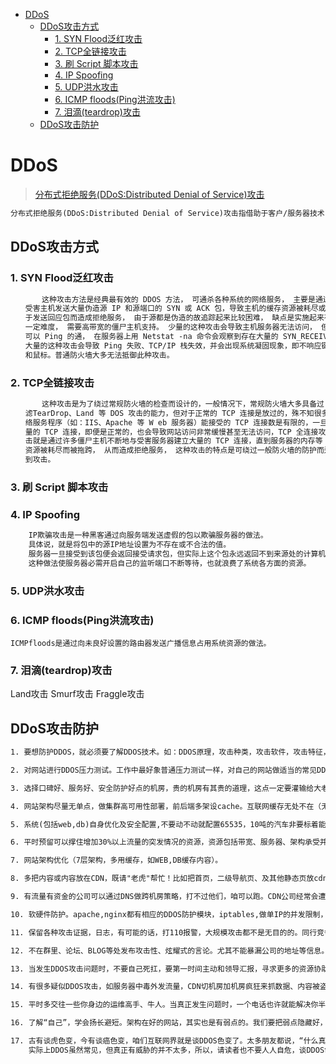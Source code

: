 <!-- TOC -->

- [DDoS](#ddos)
    - [DDoS攻击方式](#ddos%E6%94%BB%E5%87%BB%E6%96%B9%E5%BC%8F)
        - [1. SYN Flood泛红攻击](#1-syn-flood%E6%B3%9B%E7%BA%A2%E6%94%BB%E5%87%BB)
        - [2. TCP全链接攻击](#2-tcp%E5%85%A8%E9%93%BE%E6%8E%A5%E6%94%BB%E5%87%BB)
        - [3. 刷 Script 脚本攻击](#3-%E5%88%B7-script-%E8%84%9A%E6%9C%AC%E6%94%BB%E5%87%BB)
        - [4. IP Spoofing](#4-ip-spoofing)
        - [5. UDP洪水攻击](#5-udp%E6%B4%AA%E6%B0%B4%E6%94%BB%E5%87%BB)
        - [6. ICMP floods(Ping洪流攻击)](#6-icmp-floodsping%E6%B4%AA%E6%B5%81%E6%94%BB%E5%87%BB)
        - [7. 泪滴(teardrop)攻击](#7-%E6%B3%AA%E6%BB%B4teardrop%E6%94%BB%E5%87%BB)
    - [DDoS攻击防护](#ddos%E6%94%BB%E5%87%BB%E9%98%B2%E6%8A%A4)

<!-- /TOC -->

# DDoS

> [分布式拒绝服务(DDoS:Distributed Denial of Service)攻击](http://baike.baidu.com/link?url=0gquOFVz_GRFePK_A_wzbBv0npj2MuxF6RyBiW3xs1Xl9hhUX17BLQ44gxjWD860Tza6oxZygr5n2l1neSB0Sy48rcBAU3kwMTIoWtqITbJMm8gc7u7GTUFcBvVJgwez7GByPhzVim18Dzrw1d2i-Bzl0yABYtHsxMEbsZx0dl88T4fSNb4S6GBOG5Un-9MldB1Wf7ti57OUTKI9QD5n4tbRzokdtR8dfa7nuF7XjtRMFVinkfehpz89bRgL1HyIMrGxfFM2lGTWfrpdmbJp6a&qq-pf-to=pcqq.group)

```txt
分布式拒绝服务(DDoS:Distributed Denial of Service)攻击指借助于客户/服务器技术，将多个计算机联合起来作为攻击平台，对一个或多个目标发动DDoS攻击，从而成倍地提高拒绝服务攻击的威力。通常，攻击者使用一个偷窃帐号将DDoS主控程序安装在一个计算机上，在一个设定的时间主控程序将与大量代理程序通讯，代理程序已经被安装在网络上的许多计算机上。代理程序收到指令时就发动攻击。利用客户/服务器技术，主控程序能在几秒钟内激活成百上千次代理程序的运行。
```

## DDoS攻击方式

### 1. SYN Flood泛红攻击

```txt
       这种攻击方法是经典最有效的 DDOS 方法， 可通杀各种系统的网络服务， 主要是通过向
　　受害主机发送大量伪造源 IP 和源端口的 SYN 或 ACK 包，导致主机的缓存资源被耗尽或忙
　　于发送回应包而造成拒绝服务， 由于源都是伪造的故追踪起来比较困难， 缺点是实施起来有
　　一定难度， 需要高带宽的僵尸主机支持。 少量的这种攻击会导致主机服务器无法访问， 但却
　　可以 Ping 的通， 在服务器上用 Netstat -na 命令会观察到存在大量的 SYN_RECEIVED 状态，
　　大量的这种攻击会导致 Ping 失败、TCP/IP 栈失效，并会出现系统凝固现象，即不响应键盘
　　和鼠标。普通防火墙大多无法抵御此种攻击。
```

### 2. TCP全链接攻击

```txt
       这种攻击是为了绕过常规防火墙的检查而设计的，一般情况下，常规防火墙大多具备过
　　滤TearDrop、Land 等 DOS 攻击的能力，但对于正常的 TCP 连接是放过的，殊不知很多网
　　络服务程序（如：IIS、Apache 等 W eb 服务器）能接受的 TCP 连接数是有限的，一旦有大
　　量的 TCP 连接，即便是正常的，也会导致网站访问非常缓慢甚至无法访问，TCP 全连接攻
　　击就是通过许多僵尸主机不断地与受害服务器建立大量的 TCP 连接，直到服务器的内存等
　　资源被耗尽而被拖跨， 从而造成拒绝服务， 这种攻击的特点是可绕过一般防火墙的防护而达
　　到攻击。
```

### 3. 刷 Script 脚本攻击

### 4. IP Spoofing

```txt
    IP欺骗攻击是一种黑客通过向服务端发送虚假的包以欺骗服务器的做法。
    具体说，就是将包中的源IP地址设置为不存在或不合法的值。
    服务器一旦接受到该包便会返回接受请求包，但实际上这个包永远返回不到来源处的计算机。
    这种做法使服务器必需开启自己的监听端口不断等待，也就浪费了系统各方面的资源。
```

### 5. UDP洪水攻击

### 6. ICMP floods(Ping洪流攻击)
    ICMPfloods是通过向未良好设置的路由器发送广播信息占用系统资源的做法。

### 7. 泪滴(teardrop)攻击

Land攻击
Smurf攻击
Fraggle攻击

## DDoS攻击防护

```txt
1. 要想防护DDOS，就必须要了解DDOS技术。如：DDOS原理，攻击种类，攻击软件，攻击特征，检测与防护的软件、解决方案。作为运维人员，在入行前，无论是自学还是参加机构培训，都应该获得一些这方面的知识。如果确实不清楚，请认真阅读下本文。题外话：徒弟要下山了，师傅起码要叮嘱下江湖险恶的事情及江湖规矩吧！

2. 对网站进行DDOS压力测试。工作中最好象普通压力测试一样，对自己的网站做适当的常见DDOS压力测试（访问低谷期），然后通过检测工具找到网站架构中弱点，加以优化、弥补之（数据库、存储等的备份等都要实际恢复模拟演练，负载均衡高可用也是如此）。只有平时多做未雨绸缪，并且模拟实战演练，这样在真正遇到问题时才能镇定自若，从容解决问题。作为运维人员，我们要充分考虑这些问题，从多方面着手解决问题，不排除向公司申请资金，购买设备武装运维部。

3. 选择口碑好、服务好、安全防护好点的机房，贵的机房有其贵的道理，这点一定要灌输给大老思想，别死抠便宜机房，实际上大方向可以说为公司业务考虑，小方面可理解为自己日后出问题免责。另外，选IDC时，购买机房带宽就把这些事谈好，有没有防火墙、电力冗余设备，临时紧急问题能否帮我们（比如临时把带宽从500M提升到1000M）。还有一些相关问题，这里猫腻很多，参考下老手的经验比较好些。

4. 网站架构尽量无单点，做集群高可用性部署，前后端多架设cache。互联网缓存无处不在（无论是网站架构中还是硬件设备里）。

5. 系统(包括web,db)自身优化及安全配置,不要动不动就配置65535，10吨的汽车非要标着能装20吨的货物，20吨来了，汽车直接变废铁了。服务器服务连接数量等要有限制，这样不至于大攻击大流量把服务器压垮，大不了慢点而已，可以连接上查看问题。

6. 平时预留可以撑住增加30%以上流量的突发情况的资源，资源包括带宽、服务器、架构承受并发能力。要通过数据说话。大家观察下门户朋友的分享，都是靠数据来说话，定性定量来分析。其实，这是项目管理的基本知识，对风险的把控，不光体现在这里，做人做事方方面面都要有风险的把控，比如，和美女约会，说19:00到，要把堵车等等时间都计算了，别可丁可卯。

7. 网站架构优化（7层架构，多用缓存，如WEB,DB缓存内容）。

8. 多把内容或内容放在CDN，既请"老虎"帮忙！比如把首页，二级导航页、及其他静态页放cdn,JS,CSS及图片、视频都放CDN。当然，这需要类似7点的好的网站架构。

9. 有流量有资金的公司可以通过DNS做跨机房策略，打不过他们，咱可以跑。CDN公司经常会遭受多达数十G的流量攻击，整个机房都可能瘫掉，咋办？把业务切走、分流，做资源调度。题外话：一个高级网站架构人员在维护网站时就象当年主席在千里之外运筹帷幄的感觉一样，真的，很有成就感！内部切业务，切机房，分流大股敌人为小股围而歼之，再分流再围而歼之！

10. 软硬件防护。apache,nginx都有相应的DDOS防护模块，iptables,做单IP的并发限制，流量限制，syn及部分攻击限制。硬件DDOS防火墙黑洞、金盾都可以使用（这里有一点注意，要本分做人，不要贪图小便宜，欺骗得罪安全厂商，比如，试用了设备，然后无理由不买，很多问题的恶果都是自己不经意间埋下的）。题外话：为公司省钱不花钱而维护不好网站，这不是公司看到的，也不是我们期望的。适当花钱把事办好就是完美。

11. 保留各种攻击证据，日志，有可能的话，打110报警，大规模攻击都不是无目的的。同行竞争、恶意竞争、敲诈勒索都有过案例。这些事辅助手段，不能报警后就等死，或者依靠110解决。现在很多攻击还是比较难从法律解决的，期待，以后能好些。

12. 不在群里、论坛、BLOG等处发布攻击性、炫耀式的言论。尤其不能暴漏公司的地址等信息。

13. 当发生DDOS攻击问题时，不要自己死扛，要第一时间主动和领导汇报，寻求更多的资源协助才是道理。这个问题很多运维人员都有。

14. 有很多疑似DDOS攻击，如服务器中毒外发流量，CDN切机房加机房疯狂来抓数据、内容被盗链（曾经遇到一天1-2个图片跑了20T的流量）等，要有判断方法。比如一个病人明明得了感冒，非当非典治，那估计好好的病人可能就被治挂了。很多疑似DDOS攻击，都可以再一个比较短的时间得到解决，关键就是如何快速判断攻击源及攻击类型，这个是运维人员需要提高的地方（自身能力及运维意识方面提升）。

15. 平时多交往一些你身边的运维高手、牛人。当真正发生问题时，一个电话也许就能解决你半天都解决不了的问题。比如DDOS攻击及疑似DDOS攻击的求助。不要自封为王，闭门造车、孤立自己！低手，中手，高手都是一样，三人行！

16. 了解“自己”，学会扬长避短。架构在好的网站，其实也是有弱点的。我们要把弱点隐藏好，比如：普通站点bbs搜索页、及动态直接调数据库及存储的程序地址等等。弱点如果被发现，黑客就可以用比较小的代价就让网站发生致命的结果。在动物界以小拨千斤的例子很多。

17. 古有谈虎色变，今有谈癌色变，咱们互联网界就是谈DDOS色变了。太多朋友都说，“什么真正DDOS防不了之类的泄气的话”!只有想不到的，没有做不到的！我们作为运维人员，首先要尽力做好自己。该防护的的优化的做好，该提醒的提醒老大。居安思危，多提前思考问题，做适合你公司的解决方案，选机房选设备等方案建议完，让老大拿主意。这样退一步，出问题也不是你的问题了，你该做的做了，该提醒的提醒了（不要口头），以解决方案的形式出现。最好图文并茂的专业解决方案形式发给老大及相关核心技术。以免老大不认账,更是体现我们的专业及重视程度。
    实际上DDOS虽然常见，但真正有威胁的并不太多，所以，请读者也不要人人自危，谈DDOS色变。努力做好自己就可以了。
```
